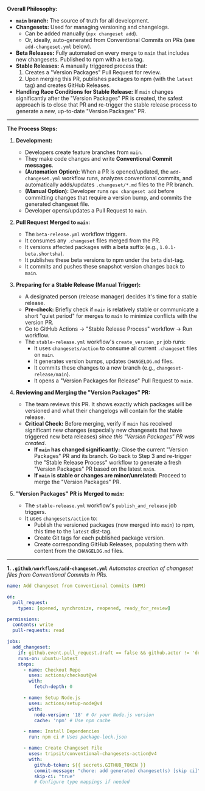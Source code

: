 **Overall Philosophy:**

*   **`main` branch:** The source of truth for all development.
*   **Changesets:** Used for managing versioning and changelogs.
    *   Can be added manually (`npx changeset add`).
    *   Or, ideally, auto-generated from Conventional Commits on PRs (see `add-changeset.yml` below).
*   **Beta Releases:** Fully automated on every merge to `main` that includes new changesets. Published to npm with a `beta` tag.
*   **Stable Releases:** A manually triggered process that:
    1.  Creates a "Version Packages" Pull Request for review.
    2.  Upon merging this PR, publishes packages to npm (with the `latest` tag) and creates GitHub Releases.
*   **Handling Race Conditions for Stable Release:** If `main` changes significantly after the "Version Packages" PR is created, the safest approach is to close that PR and re-trigger the stable release process to generate a new, up-to-date "Version Packages" PR.

---

**The Process Steps:**

1.  **Development:**
    *   Developers create feature branches from `main`.
    *   They make code changes and write **Conventional Commit messages**.
    *   **(Automation Option):** When a PR is opened/updated, the `add-changeset.yml` workflow runs, analyzes conventional commits, and automatically adds/updates `.changeset/*.md` files to the PR branch.
    *   **(Manual Option):** Developer runs `npx changeset add` before committing changes that require a version bump, and commits the generated changeset file.
    *   Developer opens/updates a Pull Request to `main`.

2.  **Pull Request Merged to `main`:**
    *   The `beta-release.yml` workflow triggers.
    *   It consumes any `.changeset` files merged from the PR.
    *   It versions affected packages with a beta suffix (e.g., `1.0.1-beta.shortsha`).
    *   It publishes these beta versions to npm under the `beta` dist-tag.
    *   It commits and pushes these snapshot version changes back to `main`.

3.  **Preparing for a Stable Release (Manual Trigger):**
    *   A designated person (release manager) decides it's time for a stable release.
    *   **Pre-check:** Briefly check if `main` is relatively stable or communicate a short "quiet period" for merges to `main` to minimize conflicts with the version PR.
    *   Go to GitHub Actions -> "Stable Release Process" workflow -> Run workflow.
    *   The `stable-release.yml` workflow's `create_version_pr` job runs:
        *   It uses `changesets/action` to consume all current `.changeset` files on `main`.
        *   It generates version bumps, updates `CHANGELOG.md` files.
        *   It commits these changes to a new branch (e.g., `changeset-release/main`).
        *   It opens a "Version Packages for Release" Pull Request to `main`.

4.  **Reviewing and Merging the "Version Packages" PR:**
    *   The team reviews this PR. It shows exactly which packages will be versioned and what their changelogs will contain for the stable release.
    *   **Critical Check:** Before merging, verify if `main` has received significant new changes (especially new changesets that have triggered new beta releases) *since this "Version Packages" PR was created*.
        *   **If `main` has changed significantly:** Close the current "Version Packages" PR and its branch. Go back to Step 3 and re-trigger the "Stable Release Process" workflow to generate a fresh "Version Packages" PR based on the latest `main`.
        *   **If `main` is stable or changes are minor/unrelated:** Proceed to merge the "Version Packages" PR.

5.  **"Version Packages" PR is Merged to `main`:**
    *   The `stable-release.yml` workflow's `publish_and_release` job triggers.
    *   It uses `changesets/action` to:
        *   Publish the versioned packages (now merged into `main`) to npm, this time to the `latest` dist-tag.
        *   Create Git tags for each published package version.
        *   Create corresponding GitHub Releases, populating them with content from the `CHANGELOG.md` files.

--- 


**1. `.github/workflows/add-changeset.yml`**
*Automates creation of changeset files from Conventional Commits in PRs.*

```yaml
name: Add Changeset from Conventional Commits (NPM)

on:
  pull_request:
    types: [opened, synchronize, reopened, ready_for_review]

permissions:
  contents: write
  pull-requests: read

jobs:
  add_changeset:
    if: github.event.pull_request.draft == false && github.actor != 'dependabot[bot]' && github.actor != 'renovate[bot]'
    runs-on: ubuntu-latest
    steps:
      - name: Checkout Repo
        uses: actions/checkout@v4
        with:
          fetch-depth: 0

      - name: Setup Node.js
        uses: actions/setup-node@v4
        with:
          node-version: '18' # Or your Node.js version
          cache: 'npm' # Use npm cache

      - name: Install Dependencies
        run: npm ci # Uses package-lock.json

      - name: Create Changeset File
        uses: tripsit/conventional-changesets-action@v4
        with:
          github-token: ${{ secrets.GITHUB_TOKEN }}
          commit-message: "chore: add generated changeset(s) [skip ci]"
          skip-ci: "true"
          # Configure type mappings if needed
```

